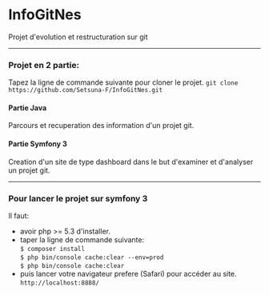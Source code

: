 # InfoGitNes
Projet d'evolution et restructuration sur git

----------------------

### Projet en 2 partie:
Tapez la ligne de commande suivante pour cloner le projet.
    `git clone https://github.com/Setsuna-F/InfoGitNes.git`

#### Partie Java
Parcours et recuperation des information d'un projet git.

#### Partie Symfony 3 
Creation d'un site de type dashboard dans le but d'examiner et d'analyser un projet git.

----------------------

### Pour lancer le projet sur symfony 3
Il faut:
- avoir php >= 5.3 d'installer.
- taper la ligne de commande suivante:<br />
    `$ composer install`<br />
    `$ php bin/console cache:clear --env=prod`<br />
    `$ php bin/console cache:clear`<br />
- puis lancer votre navigateur prefere (Safari) pour accéder au site.
    `http://localhost:8888/`
